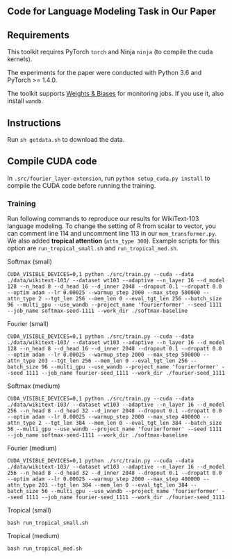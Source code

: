 ## Code for Language Modeling Task in Our Paper

## Requirements
This toolkit requires PyTorch `torch` and Ninja `ninja` (to compile the cuda kernels).

The experiments for the paper were conducted with Python 3.6 and PyTorch >= 1.4.0.

The toolkit supports [Weights & Biases](https://docs.wandb.ai/) for monitoring jobs. If you use it, also install `wandb`.

## Instructions

Run `sh getdata.sh` to download the data.

## Compile CUDA code

In `.src/fourier_layer-extension`, run `python setup_cuda.py install` to compile the CUDA code before running the training.

### Training

Run following commands to reproduce our results for WikiText-103 language modeling. To change the setting of R from scalar to vector, you can comment line 114 and uncomment line 113 in our `mem_transformer.py`.  
We also added **tropical attention** (`attn_type 300`). Example scripts for this option are `run_tropical_small.sh` and `run_tropical_med.sh`.

Softmax (small)
```
CUDA_VISIBLE_DEVICES=0,1 python ./src/train.py --cuda --data ./data/wikitext-103/ --dataset wt103 --adaptive --n_layer 16 --d_model 128 --n_head 8 --d_head 16 --d_inner 2048 --dropout 0.1 --dropatt 0.0 --optim adam --lr 0.00025 --warmup_step 2000 --max_step 500000 --attn_type 2 --tgt_len 256 --mem_len 0 --eval_tgt_len 256 --batch_size 96 --multi_gpu --use_wandb --project_name 'fourierformer' --seed 1111 --job_name softmax-seed-1111 --work_dir ./softmax-baseline
```

Fourier (small)
```
CUDA_VISIBLE_DEVICES=0,1 python ./src/train.py --cuda --data ./data/wikitext-103/ --dataset wt103 --adaptive --n_layer 16 --d_model 128 --n_head 8 --d_head 16 --d_inner 2048 --dropout 0.1 --dropatt 0.0 --optim adam --lr 0.00025 --warmup_step 2000 --max_step 500000 --attn_type 203 --tgt_len 256 --mem_len 0 --eval_tgt_len 256 --batch_size 96 --multi_gpu --use_wandb --project_name 'fourierformer' --seed 1111 --job_name fourier-seed_1111 --work_dir ./fourier-seed_1111 
```

Softmax (medium)
```
CUDA_VISIBLE_DEVICES=0,1 python ./src/train.py --cuda --data ./data/wikitext-103/ --dataset wt103 --adaptive --n_layer 16 --d_model 256 --n_head 8 --d_head 32 --d_inner 2048 --dropout 0.1 --dropatt 0.0 --optim adam --lr 0.00025 --warmup_step 2000 --max_step 400000 --attn_type 2 --tgt_len 384 --mem_len 0 --eval_tgt_len 384 --batch_size 56 --multi_gpu --use_wandb --project_name 'fourierformer' --seed 1111 --job_name softmax-seed-1111 --work_dir ./softmax-baseline
```

Fourier (medium)
```
CUDA_VISIBLE_DEVICES=0,1 python ./src/train.py --cuda --data ./data/wikitext-103/ --dataset wt103 --adaptive --n_layer 16 --d_model 256 --n_head 8 --d_head 32 --d_inner 2048 --dropout 0.1 --dropatt 0.0 --optim adam --lr 0.00025 --warmup_step 2000 --max_step 400000 --attn_type 203 --tgt_len 384 --mem_len 0 --eval_tgt_len 384 --batch_size 56 --multi_gpu --use_wandb --project_name 'fourierformer' --seed 1111 --job_name fourier-seed_1111 --work_dir ./fourier-seed_1111
```

Tropical (small)
```
bash run_tropical_small.sh
```

Tropical (medium)
```
bash run_tropical_med.sh
```
